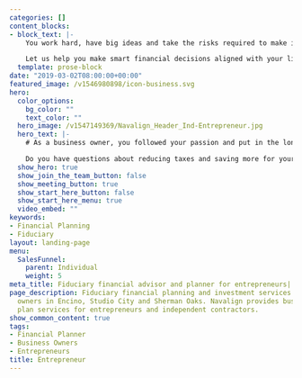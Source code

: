 ```yaml
---
categories: []
content_blocks:
- block_text: |-
    You work hard, have big ideas and take the risks required to make it all happen for your business. We believe you deserve a team of financial experts who understand the complexities of investing and financial planning for business owners like you.

    Let us help you make smart financial decisions aligned with your life goals. We’d like to share with you how you can benefit from our wealth of experience helping entrepreneurs achieve a successful outcome for the time and capital they invest in their business.
  template: prose-block
date: "2019-03-02T08:00:00+00:00"
featured_image: /v1546980898/icon-business.svg
hero:
  color_options:
    bg_color: ""
    text_color: ""
  hero_image: /v1547149369/Navalign_Header_Ind-Entrepreneur.jpg
  hero_text: |-
    # As a business owner, you followed your passion and put in the long hours it takes to be successful. Along with that success comes a unique set of financial challenges and potential opportunities. 

    Do you have questions about reducing taxes and saving more for your future? Interested in growing your business value and developing an exit plan? These are just some of the questions we address every day as we help business owners organize their financial life to save time and build wealth. As your financial advocate we collaborate with your accountants, attorneys and your team of other trusted advisors, ensuring your best interest always comes first.
  show_hero: true
  show_join_the_team_button: false
  show_meeting_button: true
  show_start_here_button: false
  show_start_here_menu: true
  video_embed: ""
keywords:
- Financial Planning
- Fiduciary
layout: landing-page
menu:
  SalesFunnel:
    parent: Individual
    weight: 5
meta_title: Fiduciary financial advisor and planner for entrepreneurs| Encino
page_description: Fiduciary financial planning and investment services for business
  owners in Encino, Studio City and Sherman Oaks. Navalign provides business retirement
  plan services for entrepreneurs and independent contractors.
show_common_content: true
tags:
- Financial Planner
- Business Owners
- Entrepreneurs
title: Entrepreneur
---
```

